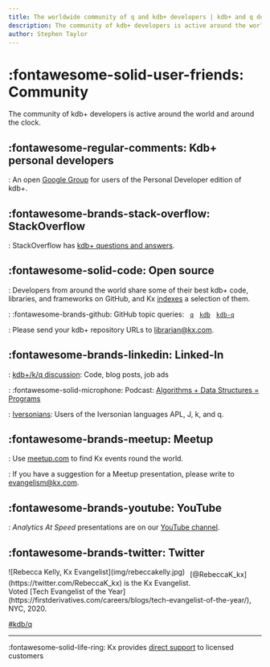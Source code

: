 ```yaml
---
title: The worldwide community of q and kdb+ developers | kdb+ and q documentation
description: The community of kdb+ developers is active around the world and around the clock.
author: Stephen Taylor
---
```

# :fontawesome-solid-user-friends: Community


The community of kdb+ developers is active around the world and around the clock.

## :fontawesome-regular-comments: Kdb+ personal developers

: An open [Google Group](https://groups.google.com/forum/?fromgroups#!forum/personal-kdbplus) for users of the Personal Developer edition of kdb+.


## :fontawesome-brands-stack-overflow: StackOverflow

: StackOverflow has [kdb+ questions and answers](https://stackoverflow.com/search?q=kdb%2B).


## :fontawesome-solid-code: Open source 

: Developers from around the world share some of their best kdb+ code, libraries, and frameworks on GitHub, and Kx [indexes](github.md) a selection of them. 

: :fontawesome-brands-github: GitHub topic queries:&nbsp;&nbsp;
    [`q`](https://github.com/search?q=topic%3Aq "Search GitHub for repositories with topic q")&nbsp;&nbsp;
    [`kdb`](https://github.com/search?q=topic%3Akdb "Search GitHub for repositories with topic kdb")&nbsp;&nbsp;
    [`kdb-q`](https://github.com/search?q=topic%3Akdb-q "Search GitHub for repositories with topic kdb-q")

: Please send your kdb+ repository URLs to librarian@kx.com.


## :fontawesome-brands-linkedin: Linked-In

: [kdb+/k/q discussion](https://www.linkedin.com/groups/3921915/): Code, blog posts, job ads

: :fontawesome-solid-microphone: Podcast: [Algorithms + Data Structures = Programs](https://www.linkedin.com/company/algorithms-data-structures-programs-podcast/) 

: [Iversonians](https://www.linkedin.com/groups/44369/): Users of the Iversonian languages APL, J, k, and q.


## :fontawesome-brands-meetup: Meetup

: Use [meetup.com](https://www.meetup.com) to find Kx events round the world. 

: If you have a suggestion for a Meetup presentation, please write to [evangelism@kx.com](mailto:evangelism@kx.com). 


## :fontawesome-brands-youtube: YouTube

: _Analytics At Speed_ presentations are on our [YouTube channel](https://www.youtube.com/playlist?list=PLypX5sYuDqvq3PRQWkgVu3Y5kSQD9Lkc4 "YouTube").


## :fontawesome-brands-twitter: Twitter

<div markdown="1" style="float:left; margin-right:10px;">
![Rebecca Kelly, Kx Evangelist](img/rebeccakelly.jpg)
</div>

<div markdown="1" style="padding-top:5px;">
[@RebeccaK_kx](https://twitter.com/RebeccaK_kx)
is the Kx Evangelist.
<br>
Voted [Tech Evangelist of the Year](https://firstderivatives.com/careers/blogs/tech-evangelist-of-the-year/), NYC, 2020.
</div>

[#kdb/q](https://twitter.com/search?q=%23kdb%2Fq)


----
:fontawesome-solid-life-ring:
Kx provides [direct support](support.md)  to licensed customers